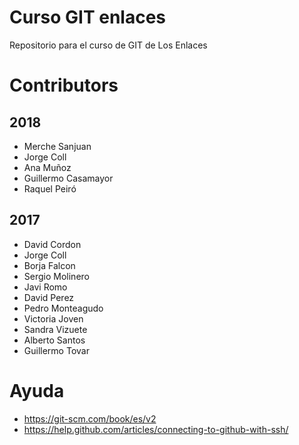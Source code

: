 # Curso GIT enlaces
Repositorio para el curso de GIT de Los Enlaces

# Contributors

## 2018

* Merche Sanjuan
* Jorge Coll
* Ana Muñoz
* Guillermo Casamayor
* Raquel Peiró

## 2017

* David Cordon
* Jorge Coll
* Borja Falcon
* Sergio Molinero
* Javi Romo
* David Perez
* Pedro Monteagudo
* Victoria Joven
* Sandra Vizuete
* Alberto Santos
* Guillermo Tovar


# Ayuda
* https://git-scm.com/book/es/v2
* https://help.github.com/articles/connecting-to-github-with-ssh/
